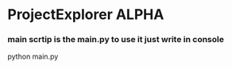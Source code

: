 # ProjectExplorer ALPHA
### main scrtip is the main.py to use it just write in console
python main.py
